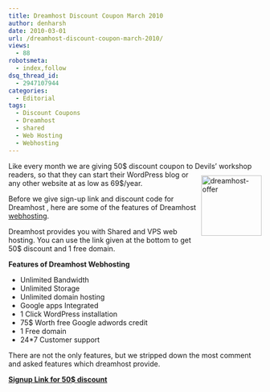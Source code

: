 ```yaml
---
title: Dreamhost Discount Coupon March 2010
author: denharsh
date: 2010-03-01
url: /dreamhost-discount-coupon-march-2010/
views:
  - 88
robotsmeta:
  - index,follow
dsq_thread_id:
  - 2947107944
categories:
  - Editorial
tags:
  - Discount Coupons
  - Dreamhost
  - shared
  - Web Hosting
  - Webhosting
---
```

Like every month we are giving 50$ discount coupon to Devils’ workshop readers, so that[<img class="wp-image-50743" style="margin: 10px 0px;border-width: 0px" src="http://cdn.devilsworkshop.org/files/2010/03/dreamhostoffer_thumb.gif" border="0" alt="dreamhost-offer" width="120" height="120" align="right" />][1] they can start their WordPress blog or any other website at as low as 69$/year.

Before we give sign-up link and discount code for Dreamhost , here are some of the features of Dreamhost [webhosting][2].

Dreamhost provides you with Shared and VPS web hosting. You can use the link given at the bottom to get 50$ discount and 1 free domain.

**Features of Dreamhost Webhosting**

  * Unlimited Bandwidth
  * Unlimited Storage
  * Unlimited domain hosting
  * Google apps Integrated
  * 1 Click WordPress installation
  * 75$ Worth free Google adwords credit
  * 1 Free domain
  * 24*7 Customer support

There are not the only features, but we stripped down the most comment and asked features which dreamhost provide.

**<a href="http://www.dreamhost.com/r.cgi?302379/hosting.html|DW50" onclick="_gaq.push(['_trackEvent', 'outbound-article', 'http://www.dreamhost.com/r.cgi?302379/hosting.html|DW50', 'Signup Link for 50$ discount']);" >Signup Link for 50$ discount</a>**

 [1]: http://cdn.devilsworkshop.org/files/2010/03/dreamhostoffer.gif
 [2]: http://devilsworkshop.org/5-tips-to-choose-best-web-hosting/ "webhosting"

